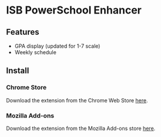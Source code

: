 # ISB PowerSchool Enhancer

## Features
- GPA display (updated for 1-7 scale)
- Weekly schedule

## Install

### Chrome Store

Download the extension from the Chrome Web Store [here](https://chrome.google.com/webstore/detail/isb-powerschool-enhancer/fjhngjicagecajjoabcibpjnmlckfjen).

### Mozilla Add-ons

Download the extension from the Mozilla Add-ons store [here](https://addons.mozilla.org/en-US/firefox/addon/isb-powerschool-enhancer/?src=api).